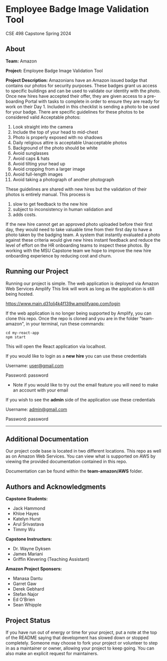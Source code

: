 # Employee Badge Image Validation Tool
CSE 498 Capstone Spring 2024 

## About
**Team:** Amazon

**Project:** Employee Badge Image Validation Tool

**Project Description:**
Amazonians have an Amazon issued badge that contains our photos for security purposes. These badges
grant us access to specific buildings and can be used to validate our identity with the photo. Once new
hires have accepted their offer, they are given access to a pre-boarding Portal with tasks to complete in
order to ensure they are ready for work on their Day 1. Included in this checklist is sending a photo to be
used for your badge.
There are specific guidelines for these photos to be considered valid
Acceptable photos:
1. Look straight into the camera
2. Include the top of your head to mid-chest
3. Photo is properly exposed with no shadows
4. Daily religious attire is acceptable
Unacceptable photos
1. Background of the photo should be white
2. Avoid sunglasses
3. Avoid caps & hats
4. Avoid tilting your head up
5. Avoid cropping from a larger image
6. Avoid full-length images
7. Avoid taking a photograph of another photograph

These guidelines are shared with new hires but the validation of their photos is entirely manual. 
This process is 
1. slow to get feedback to the new hire
2. subject to inconsistency in human validation and
3. adds costs. 

If the new hire cannot get an approved photo uploaded before their first day, they would
need to take valuable time from their first day to have a photo taken by the badging team. A system that
instantly evaluated a photo against these criteria would give new hires instant feedback and reduce the
level of effort on the HR onboarding teams to inspect these photos.
By working with the MSU Capstone team we hope to improve the new hire onboarding experience by
reducing cost and churn.

## Running our Project

Running our project is simple. The web application is deployed via Amazon Web Services Amplify 
This link will work as long as the application is still being hosted.

https://www.main.d31olj4k4f139w.amplifyapp.com/login

If the web application is no longer being supported by Amplify, you can clone this repo. Once the repo is cloned and you are in the folder "team-amazon", in your terminal, run these commands:

```
cd my-react-app
npm start
```

This will open the React application via localhost.

If you would like to login as a **new hire** you can use these credentials 

Username: user@gmail.com

Password: password

* Note if you would like to try out the email feature you will need to make an account with your email

If you wish to see the **admin** side of the application use these credentials

Username: admin@gmail.com

Password: password


***

## Additional Documentation
Our project code base is located in two different locations. This repo as well as on Amazon Web Services. You can view what is supported on AWS by viewing the provided documentation contained in this repo.

Documentation can be found within the **team-amazon/AWS** folder.



## Authors and Acknowledgments
**Capstone Students:**
- Jack Hammond
- Khloe Hayes
- Katelyn Hurst
- Arul Srivastava
- Timmy Wu 

**Capstone Instructors:**
- Dr. Wayne Dyksen
- James Mariani
- Griffin Klevering (Teaching Assistant)

**Amazon Project Sponsers:**
- Manasa Dantu
- Garret Gaw
- Derek Gebhard
- Stefan Najor
- Ed O'Brien
- Sean Whipple


## Project Status
If you have run out of energy or time for your project, put a note at the top of the README saying that development has slowed down or stopped completely. Someone may choose to fork your project or volunteer to step in as a maintainer or owner, allowing your project to keep going. You can also make an explicit request for maintainers.

